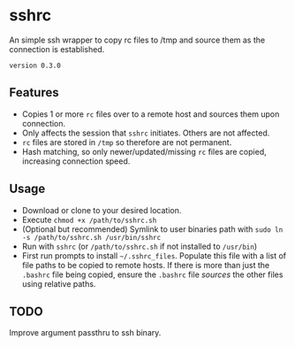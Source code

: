 # sshrc

An simple ssh wrapper to copy rc files to /tmp and source them as the connection is established.

`version 0.3.0`

## Features

- Copies 1 or more `rc` files over to a remote host and sources them upon connection.
- Only affects the session that `sshrc` initiates. Others are not affected.
- `rc` files are stored in `/tmp` so therefore are not permanent.
- Hash matching, so only newer/updated/missing `rc` files are copied, increasing connection speed.

## Usage

- Download or clone to your desired location.
- Execute `chmod +x /path/to/sshrc.sh`
- (Optional but recommended) Symlink to user binaries path with `sudo ln -s /path/to/sshrc.sh /usr/bin/sshrc`
- Run with `sshrc` (or `/path/to/sshrc.sh` if not installed to `/usr/bin`)
- First run prompts to install `~/.sshrc_files`. Populate this file with a list of file paths to be copied to remote hosts. If there is more than just the `.bashrc` file being copied, ensure the `.bashrc` file _sources_ the other files using relative paths.

## TODO

Improve argument passthru to ssh binary.
